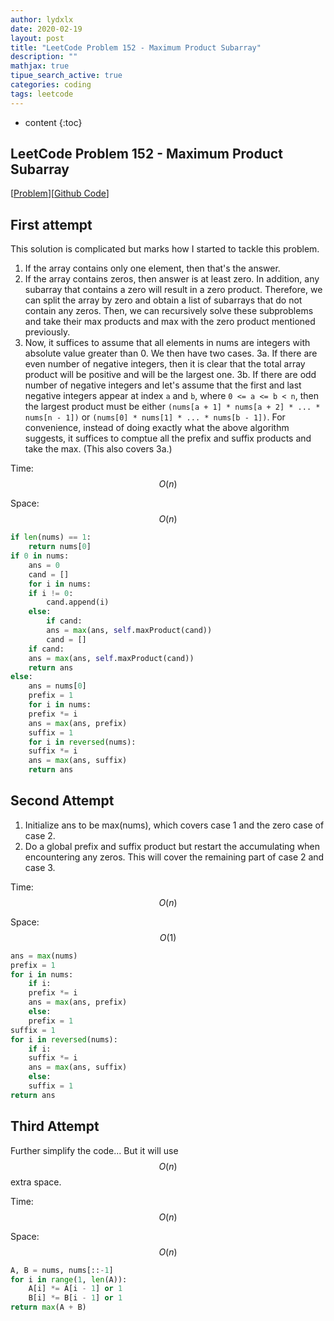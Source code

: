 ```yaml
---
author: lydxlx
date: 2020-02-19
layout: post
title: "LeetCode Problem 152 - Maximum Product Subarray"
description: ""
mathjax: true
tipue_search_active: true
categories: coding
tags: leetcode
---
```


* content
{:toc}

## LeetCode Problem 152 - Maximum Product Subarray
[[Problem](https://leetcode.com/problems/maximum-product-subarray/)][[Github Code](https://github.com/lydxlx1/LeetCode/blob/master/src/_152.py)]

## First attempt
This solution is complicated but marks how I started to tackle this problem.
1. If the array contains only one element, then that's the answer.
2. If the array contains zeros, then answer is at least zero. In addition, any subarray that contains a zero
   will result in a zero product. Therefore, we can split the array by zero and obtain a list of subarrays
   that do not contain any zeros. Then, we can recursively solve these subproblems and take their max products
   and max with the zero product mentioned previously.
3. Now, it suffices to assume that all elements in nums are integers with absolute value greater than 0. We
   then have two cases.
3a. If there are even number of negative integers, then it is clear that the total array product will be
    positive and will be the largest one.
3b. If there are odd number of negative integers and let's assume that the first and last negative integers
    appear at index `a` and `b`, where `0 <= a <= b < n`, then the largest product must be either `(nums[a + 1] * nums[a + 2] * ... * nums[n - 1])`
    or `(nums[0] * nums[1] * ... * nums[b - 1])`.
    For convenience, instead of doing exactly what the above algorithm suggests, it suffices to comptue all the
    prefix and suffix products and take the max. (This also covers 3a.)

Time: $$O(n)$$

Space: $$O(n)$$


```python
if len(nums) == 1:
    return nums[0]
if 0 in nums:
    ans = 0
    cand = []
    for i in nums:
	if i != 0:
	    cand.append(i)
	else:
	    if cand:
		ans = max(ans, self.maxProduct(cand))
	    cand = []
    if cand:
	ans = max(ans, self.maxProduct(cand))
    return ans
else:
    ans = nums[0]
    prefix = 1
    for i in nums:
	prefix *= i
	ans = max(ans, prefix)
    suffix = 1
    for i in reversed(nums):
	suffix *= i
	ans = max(ans, suffix)
    return ans

```


## Second Attempt
1. Initialize ans to be max(nums), which covers case 1 and the zero case of case 2.
2. Do a global prefix and suffix product but restart the accumulating when encountering any zeros.
   This will cover the remaining part of case 2 and case 3.

Time: $$O(n)$$

Space: $$O(1)$$

```python
ans = max(nums)
prefix = 1
for i in nums:
    if i:
	prefix *= i
	ans = max(ans, prefix)
    else:
	prefix = 1
suffix = 1
for i in reversed(nums):
    if i:
	suffix *= i
	ans = max(ans, suffix)
    else:
	suffix = 1
return ans
```

## Third Attempt
Further simplify the code... But it will use $$O(n)$$ extra space.

Time: $$O(n)$$

Space: $$O(n)$$

```python
A, B = nums, nums[::-1]
for i in range(1, len(A)):
    A[i] *= A[i - 1] or 1
    B[i] *= B[i - 1] or 1
return max(A + B)
```
